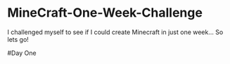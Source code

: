 # MineCraft-One-Week-Challenge

I challenged myself to see if I could create Minecraft in just one week... So lets go!

#Day One
